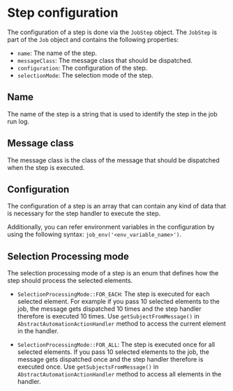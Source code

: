 # Step configuration

The configuration of a step is done via the `JobStep` object. 
The `JobStep` is part of the `Job` object and contains the following properties:

- `name`: The name of the step.
- `messageClass`: The message class that should be dispatched.
- `configuration`: The configuration of the step.
- `selectionMode`: The selection mode of the step.

## Name
The name of the step is a string that is used to identify the step in the job run log.

## Message class
The message class is the class of the message that should be dispatched when the step is executed.

## Configuration
The configuration of a step is an array that can contain any kind of data that is necessary for the step handler to execute the step.

Additionally, you can refer environment variables in the configuration by using the following syntax: `job_env('<env_variable_name>')`.

## Selection Processing mode
The selection processing mode of a step is an enum that defines how the step should process the selected elements.

- `SelectionProcessingMode::FOR_EACH`: The step is executed for each selected element.
For example if you pass 10 selected elements to the job, the message gets dispatched 10 times and the step handler therefore is executed 10 times.
Use `getSubjectFromMessage()` in `AbstractAutomationActionHandler` method to access the current element in the handler.

- `SelectionProcessingMode::FOR_ALL`: The step is executed once for all selected elements.
If you pass 10 selected elements to the job, the message gets dispatched once and the step handler therefore is executed once.
Use `getSubjectsFromMessage()` in `AbstractAutomationActionHandler` method to access all elements in the handler.